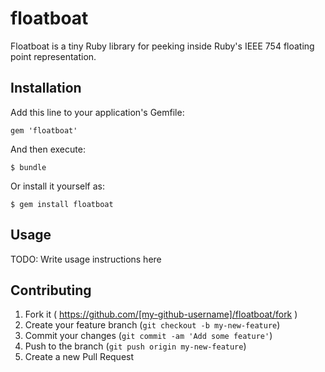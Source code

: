 # floatboat

Floatboat is a tiny Ruby library for peeking inside Ruby's IEEE 754 floating point representation.

## Installation

Add this line to your application's Gemfile:

    gem 'floatboat'

And then execute:

    $ bundle

Or install it yourself as:

    $ gem install floatboat

## Usage

TODO: Write usage instructions here

## Contributing

1. Fork it ( https://github.com/[my-github-username]/floatboat/fork )
2. Create your feature branch (`git checkout -b my-new-feature`)
3. Commit your changes (`git commit -am 'Add some feature'`)
4. Push to the branch (`git push origin my-new-feature`)
5. Create a new Pull Request
